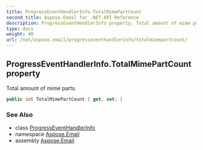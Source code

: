 ```yaml
---
title: ProgressEventHandlerInfo.TotalMimePartCount
second_title: Aspose.Email for .NET API Reference
description: ProgressEventHandlerInfo property. Total amount of mime parts
type: docs
weight: 40
url: /net/aspose.email/progresseventhandlerinfo/totalmimepartcount/
---
```

## ProgressEventHandlerInfo.TotalMimePartCount property

Total amount of mime parts.

```csharp
public int TotalMimePartCount { get; set; }
```

### See Also

* class [ProgressEventHandlerInfo](../)
* namespace [Aspose.Email](../../progresseventhandlerinfo/)
* assembly [Aspose.Email](../../../)


